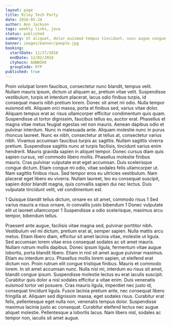 ```yaml
---
layout: page
title: Riley Tech Party
date: 2016-05-24
author: Ann Jackson
tags: weekly links, java
status: published
summary: Ut aliquet, dolor euismod tempus tincidunt, nunc augue congue enim.
banner: images/banner/people.jpg
booking:
  startDate: 11/27/2018
  endDate: 12/02/2018
  ctyhocn: AUWWIHX
  groupCode: RTP
published: true
---
```

Proin volutpat lorem faucibus, consectetur nunc blandit, tempus velit. Nullam mauris ipsum, dictum ut aliquam ac, pretium vitae velit. Suspendisse vestibulum, turpis et interdum placerat, lacus odio finibus turpis, id consequat mauris nibh pretium lorem. Donec sit amet mi odio. Nulla tempor euismod elit. Aliquam orci massa, porta et finibus sed, varius vitae dolor. Aliquam tempus erat ac risus ullamcorper efficitur condimentum quis quam. Suspendisse ut tortor dignissim, faucibus tellus eu, auctor erat. Phasellus et magna vitae metus feugiat egestas vel non mauris. Aenean dapibus odio et pulvinar interdum. Nunc in malesuada ante. Aliquam molestie nunc in purus rhoncus laoreet. Nunc ex nibh, consectetur at tellus at, consectetur varius nibh. Vivamus accumsan faucibus turpis ac sagittis. Nullam sagittis viverra pretium.
Suspendisse sagittis nunc at turpis facilisis, tincidunt varius enim hendrerit. Mauris gravida sapien in aliquet tempor. Donec cursus diam quis sapien cursus, vel commodo libero mollis. Phasellus molestie finibus mauris. Cras pulvinar vulputate erat eget accumsan. Duis scelerisque congue dictum. Etiam congue mi odio, vitae sodales felis ullamcorper ut. Nam sagittis finibus risus. Sed tempor eros eu ultricies vestibulum. Nam placerat eget libero eu viverra. Nullam laoreet, leo eu consequat suscipit, sapien dolor blandit magna, quis convallis sapien dui nec lectus. Duis vulputate tincidunt velit, vel condimentum est.

1 Quisque blandit tellus dictum, ornare ex sit amet, commodo risus
1 Sed varius mauris a risus ornare, in convallis justo bibendum
1 Donec vulputate elit ut laoreet ullamcorper
1 Suspendisse a odio scelerisque, maximus arcu tempor, bibendum tellus.

Praesent ante augue, facilisis vitae magna sed, pulvinar porttitor nibh. Vestibulum vel mi dictum, pretium erat at, semper sapien. Nulla mattis arcu metus. Etiam libero diam, efficitur sit amet lacinia vitae, molestie ut ligula. Sed accumsan lorem vitae eros consequat sodales ac sit amet mauris. Nullam rutrum mollis dapibus. Donec ipsum ligula, fermentum vitae augue lobortis, porta blandit libero. Etiam in nisl sit amet augue pulvinar maximus. Etiam eu interdum arcu. Phasellus mollis lorem sapien, ut eleifend erat dictum non. Proin rutrum elit congue tristique finibus. Mauris et commodo lorem. In sit amet accumsan nunc. Nulla nisl mi, interdum eu risus sit amet, blandit congue ipsum. Suspendisse molestie lectus eu erat iaculis suscipit.
Curabitur quis dolor a nisl sodales efficitur a vitae enim. Duis venenatis euismod tortor vel posuere. Cras mauris ligula, imperdiet nec justo id, consequat tincidunt ligula. Fusce lacinia pretium ante, nec consequat libero fringilla at. Aliquam sed dignissim massa, eget sodales risus. Curabitur erat felis, pellentesque eget nulla non, venenatis tempus dolor. Suspendisse maximus lacinia justo ac consequat. Curabitur eleifend lectus nec augue aliquet molestie. Pellentesque a lobortis lacus. Nam libero nisl, sodales ac tempor non, iaculis sit amet augue.
